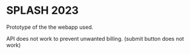 # SPLASH 2023

Prototype of the the webapp used.

API does not work to prevent unwanted billing.
(submit button does not work)
